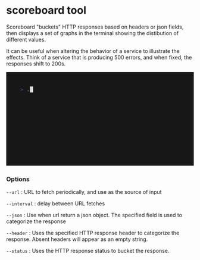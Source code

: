 # scoreboard tool

Scoreboard "buckets" HTTP responses based on headers or json fields, then
displays a set of graphs in the terminal showing the distibution of different
values.

It can be useful when altering the behavior of a service to illustrate the
effects. Think of a service that is producing 500 errors, and when fixed, the
responses shift to 200s.

![a demo gif](./assets/demo.gif)

### Options

`--url`
: URL to fetch periodically, and use as the source of input

`--interval`
: delay between URL fetches

`--json`
: Use when url return a json object. The specified field is used to categorize
the response

`--header`
: Uses the specified HTTP response header to categorize the response. Absent
headers will appear as an empty string.

`--status`
: Uses the HTTP response status to bucket the response.
